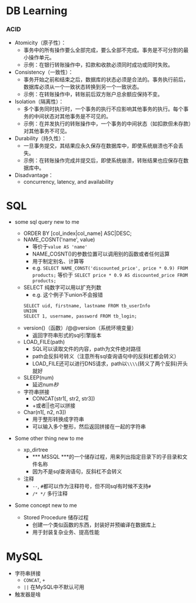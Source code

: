 # DB Learning

### ACID
- Atomicity（原子性）：
    - 事务中的所有操作要么全部完成，要么全部不完成。事务是不可分割的最小操作单元。
    - 示例：在银行转账操作中，扣款和收款必须同时成功或同时失败。
- Consistency（一致性）：
    - 事务开始之前和结束之后，数据库的状态必须是合法的。事务执行前后，数据库必须从一个一致状态转换到另一个一致状态。
    - 示例：在转账操作中，转账前后双方账户总余额应保持不变。
- Isolation（隔离性）：
    - 多个事务同时执行时，一个事务的执行不应影响其他事务的执行。每个事务的中间状态对其他事务是不可见的。
    - 示例：在并发执行的转账操作中，一个事务的中间状态（如扣款但未存款）对其他事务不可见。
- Durability（持久性）：
    - 一旦事务提交，其结果应永久保存在数据库中，即使系统崩溃也不会丢失。
    - 示例：在转账操作完成并提交后，即使系统崩溃，转账结果也应保存在数据库中。
- Disadvantage： 
    - concurrency, latency, and availability

# SQL
- some sql query new to me
    - ORDER BY [col_index|col_name] ASC|DESC;
    - NAME_COSNT('name', value)
        - 等价于`value AS 'name'`
        - NAME_COSNT()的参数位置可以调用别的函数或者任何运算
        - 用于制定别名、计算等
        - e.g.
        `SELECT NAME_CONST('discounted_price', price * 0.9) FROM products;`
        等价于
        `SELECT price * 0.9 AS discounted_price FROM products;`
    - SELECT 纯数字可以用以扩充列数
        - e.g. 这个例子下union不会报错
        ```
        SELECT uid, firstname, lastname FROM tb_userInfo
        UNION
        SELECT 1, username, password FROM tb_login;
        ```
    - version()（函数）/@@version（系统环境变量） 
        - 返回字符串形式的sql引擎版本
    - LOAD_FILE(path)
        - SQL可以读取文件的内容，path为文件绝对路径
        - path会反斜号转义（注意所有sql查询语句中的反斜杠都会转义）
        - LOAD_FILE还可以进行DNS请求，path以`\\\\`(转义了两个反斜)开头就好
    - SLEEP(num)
        - 延迟num*秒*
    - 字符串拼接
        - CONCAT(str1[, str2, str3])
        - +或者||也可以拼接
    - Char(n1[, n2, n3])
        - 用于整形转换成字符串
        - 可以输入多个整形，然后返回拼接在一起的字符串

- Some other thing new to me
    - xp_dirtree
        - *** MSSQL ***的一个储存过程，用来列出指定目录下的子目录和文件名称
        - 因为不是sql查询语句，反斜杠不会转义
    - 注释
        - `--`, `#`都可以作为注释符号，但不同sql有时候不支持`#`
        - `/* */` 多行注释
- Some concept new to me
    - Stored Procedure 储存过程
        - 创建一个类似函数的东西，封装好并预编译在数据库上
        - 用于封装复杂业务、提高性能

# MySQL
- 字符串拼接
    - `CONCAT`, `+`
    - `||` 在MySQL中不默认可用
- 触发器是啥
